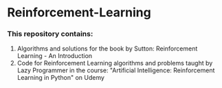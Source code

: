 # Reinforcement-Learning
### This repository contains:
1. Algorithms and solutions for the book by Sutton: Reinforcement Learning - An Introduction
2. Code for Reinforcement Learning algorithms and problems taught by Lazy Programmer in the course: "Artificial Intelligence: Reinforcement Learning in Python" on Udemy
